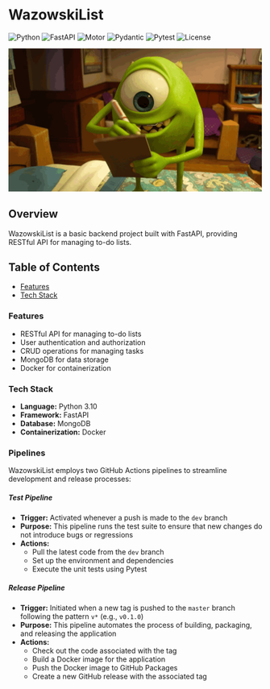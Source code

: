 # WazowskiList
![Python](https://img.shields.io/badge/Python-3.10-blue)
![FastAPI](https://img.shields.io/badge/FastAPI-0.111.1-green)
![Motor](https://img.shields.io/badge/Motor-3.5.1-red)
![Pydantic](https://img.shields.io/badge/Pydantic-2.8.2-lightgrey)
![Pytest](https://img.shields.io/badge/pytest-8.3.2-yellow)
![License](https://img.shields.io/badge/License-MIT-lightgrey)

![Preview of the project](static/wazowski.gif)

## Overview
WazowskiList is a basic backend project built with FastAPI, providing RESTful API for managing to-do lists.

## Table of Contents
- [Features](#features)
- [Tech Stack](#tech-stack)

### Features
- RESTful API for managing to-do lists
- User authentication and authorization
- CRUD operations for managing tasks
- MongoDB for data storage
- Docker for containerization

### Tech Stack
- **Language:** Python 3.10
- **Framework:** FastAPI
- **Database:** MongoDB
- **Containerization:** Docker

### Pipelines
WazowskiList employs two GitHub Actions pipelines to streamline development and release processes:

##### Test Pipeline
- **Trigger:** Activated whenever a push is made to the `dev` branch
- **Purpose:** This pipeline runs the test suite to ensure that new changes do not introduce bugs or regressions
- **Actions:**
  - Pull the latest code from the `dev` branch
  - Set up the environment and dependencies
  - Execute the unit tests using Pytest

##### Release Pipeline
- **Trigger:** Initiated when a new tag is pushed to the `master` branch following the pattern `v*` (e.g., `v0.1.0`)
- **Purpose:** This pipeline automates the process of building, packaging, and releasing the application
- **Actions:**
  - Check out the code associated with the tag
  - Build a Docker image for the application
  - Push the Docker image to GitHub Packages
  - Create a new GitHub release with the associated tag
